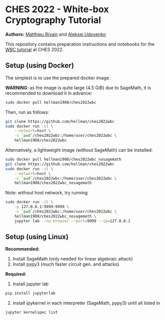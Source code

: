 # CHES 2022 - White-box Cryptography Tutorial

**Authors:** [Matthieu Rivain](https://www.matthieurivain.com/) and [Aleksei Udovenko](https://affine.group)

This repository contains preparation instructions and notebooks for the [WBC tutorial](https://ches.iacr.org/2022/affiliated.php) at CHES 2022.

## Setup (using Docker)

The simplest is to use the prepared docker image.

**WARNING**: as the image is quite large (4.5 GiB) due to SageMath, it is recommended to download it in advance:

```sh
sudo docker pull hellman1908/ches2022wbc
````
Then, run as follows:
```bash
git clone https://github.com/hellman/ches2022wbc
sudo docker run -it \
	--network=host \
	-v `pwd`/ches2022wbc:/home/user/ches2022wbc \
	hellman1908/ches2022wbc
```

Alternatively, a lightweight image (without SageMath) can be installed:
```sh
sudo docker pull hellman1908/ches2022wbc_nosagemath
git clone https://github.com/hellman/ches2022wbc
sudo docker run -it \
	--network=host \
	-v `pwd`/ches2022wbc:/home/user/ches2022wbc \
	hellman1908/ches2022wbc_nosagemath
```

Note: without host network, try running
```sh
sudo docker run -it \
	-p 127.0.0.1:9999:9999 \
	-v `pwd`/ches2022wbc:/home/user/ches2022wbc \
	hellman1908/ches2022wbc_nosagemath \
	jupyter lab --no-browser --port=9999 --ip=127.0.0.1
```

## Setup (using Linux)

**Recommended:**

1. Install SageMath (only needed for linear algebraic attack)
2. Install pypy3 (much faster circuit gen. and attacks)

**Required:**

1. Install jupyter lab
```sh
pip install jupyterlab
```
2. Install ipykernel in each interpreter (SageMath, pypy3) until all listed in
```sh
jupyter kernelspec list
```

